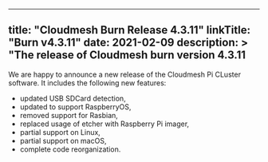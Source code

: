 
---
title: "Cloudmesh Burn Release 4.3.11"
linkTitle: "Burn v4.3.11"
date: 2021-02-09
description: >
  "The release of Cloudmesh burn version 4.3.11
---

We are happy to announce a new release of the Cloudmesh Pi CLuster software. 
It includes the following new features:

* updated USB SDCard detection,
* updated to support RaspberryOS,
* removed support for Rasbian,
* replaced usage of etcher with Raspberry Pi imager, 
* partial support on Linux,
* partial support on macOS,
* complete code reorganization.
